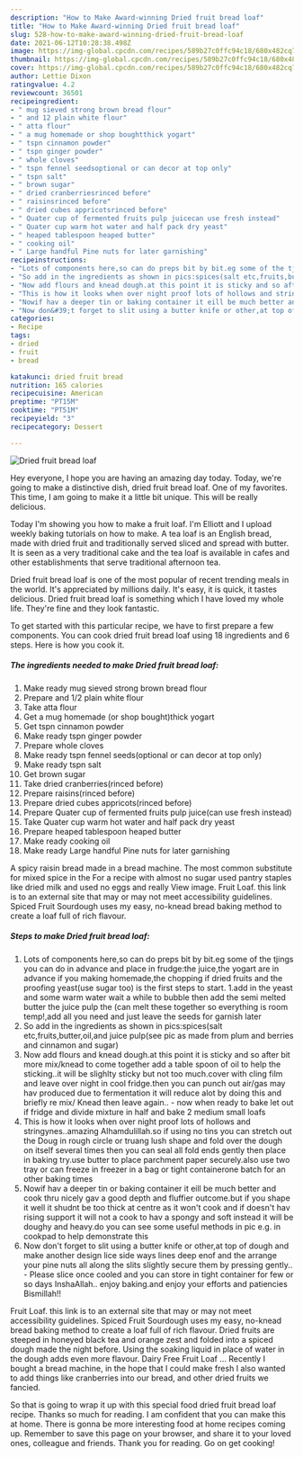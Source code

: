 ```yaml
---
description: "How to Make Award-winning Dried fruit bread loaf"
title: "How to Make Award-winning Dried fruit bread loaf"
slug: 528-how-to-make-award-winning-dried-fruit-bread-loaf
date: 2021-06-12T10:28:38.498Z
image: https://img-global.cpcdn.com/recipes/589b27c0ffc94c18/680x482cq70/dried-fruit-bread-loaf-recipe-main-photo.jpg
thumbnail: https://img-global.cpcdn.com/recipes/589b27c0ffc94c18/680x482cq70/dried-fruit-bread-loaf-recipe-main-photo.jpg
cover: https://img-global.cpcdn.com/recipes/589b27c0ffc94c18/680x482cq70/dried-fruit-bread-loaf-recipe-main-photo.jpg
author: Lettie Dixon
ratingvalue: 4.2
reviewcount: 36501
recipeingredient:
- " mug sieved strong brown bread flour"
- " and 12 plain white flour"
- " atta flour"
- " a mug homemade or shop boughtthick yogart"
- " tspn cinnamon powder"
- " tspn ginger powder"
- " whole cloves"
- " tspn fennel seedsoptional or can decor at top only"
- " tspn salt"
- " brown sugar"
- " dried cranberriesrinced before"
- " raisinsrinced before"
- " dried cubes appricotsrinced before"
- " Quater cup of fermented fruits pulp juicecan use fresh instead"
- " Quater cup warm hot water and half pack dry yeast"
- " heaped tablespoon heaped butter"
- " cooking oil"
- " Large handful Pine nuts for later garnishing"
recipeinstructions:
- "Lots of components here,so can do preps bit by bit.eg some of the tjings you can do in advance and place in frudge:the juice,the yogart are in advance if you making homemade,the chopping if dried fruits and the proofing yeast(use sugar too) is the first steps to start. 1.add in the yeast and some warm water wait a while to bubble then add the semi melted butter the juice pulp the (can melt these together so everything is room temp!,add all you need and just leave the seeds for garnish later"
- "So add in the ingredients as shown in pics:spices(salt etc,fruits,butter,oil,and juice pulp(see pic as made from plum and berries and cinnamon and sugar)"
- "Now add flours and knead dough.at this point it is sticky and so after bit more mix/knead to come together add a table spoon of oil to help the sticking..it will be slighlty sticky but not too much.cover with cling film and leave over night in cool fridge.then you can punch out air/gas may hav produced due to fermentation it will reduce alot by doing this and briefly re mix/ Knead then leave again.. now when ready to bake let out if fridge and divide mixture in half and bake 2 medium small loafs"
- "This is how it looks when over night proof lots of hollows and stringynes..amazing Alhamdulillah.so if using no tins you can stretch out the Doug in rough circle or truang lush shape and fold over the dough on itself several times then you can seal all fold ends gently then place in baking try.use butter to place parchment paper securely.also use two tray or can freeze in freezer in a bag or tight containerone batch for an other baking times"
- "Nowif hav a deeper tin or baking container it eill be much better and cook thru nicely gav a good depth and fluffier outcome.but if you shape it well it shudnt be too thick at centre as it won&#39;t cook and if doesn&#39;t hav rising support it will not a cook to hav a spongy and soft instead it will be doughy and heavy.do you can see some useful methods in pic e.g. in cookpad to help demonstrate this"
- "Now don&#39;t forget to slit using a butter knife or other,at top of dough and make another design lice side ways lines deep enof and the arrange your pine nuts all along the slits slightly secure them by pressing gently.. Please slice once cooled and you can store in tight container for few or so days InshaAllah.. enjoy baking.and enjoy your efforts and patiencies Bismillah!!"
categories:
- Recipe
tags:
- dried
- fruit
- bread

katakunci: dried fruit bread 
nutrition: 165 calories
recipecuisine: American
preptime: "PT15M"
cooktime: "PT51M"
recipeyield: "3"
recipecategory: Dessert

---
```



![Dried fruit bread loaf](https://img-global.cpcdn.com/recipes/589b27c0ffc94c18/680x482cq70/dried-fruit-bread-loaf-recipe-main-photo.jpg)

Hey everyone, I hope you are having an amazing day today. Today, we're going to make a distinctive dish, dried fruit bread loaf. One of my favorites. This time, I am going to make it a little bit unique. This will be really delicious.

Today I&#39;m showing you how to make a fruit loaf. I&#39;m Elliott and I upload weekly baking tutorials on how to make. A tea loaf is an English bread, made with dried fruit and traditionally served sliced and spread with butter. It is seen as a very traditional cake and the tea loaf is available in cafes and other establishments that serve traditional afternoon tea.

Dried fruit bread loaf is one of the most popular of recent trending meals in the world. It's appreciated by millions daily. It's easy, it is quick, it tastes delicious. Dried fruit bread loaf is something which I have loved my whole life. They're fine and they look fantastic.


To get started with this particular recipe, we have to first prepare a few components. You can cook dried fruit bread loaf using 18 ingredients and 6 steps. Here is how you cook it.

<!--inarticleads1-->

##### The ingredients needed to make Dried fruit bread loaf:

1. Make ready  mug sieved strong brown bread flour
1. Prepare  and 1/2 plain white flour
1. Take  atta flour
1. Get  a mug homemade (or shop bought)thick yogart
1. Get  tspn cinnamon powder
1. Make ready  tspn ginger powder
1. Prepare  whole cloves
1. Make ready  tspn fennel seeds(optional or can decor at top only)
1. Make ready  tspn salt
1. Get  brown sugar
1. Take  dried cranberries(rinced before)
1. Prepare  raisins(rinced before)
1. Prepare  dried cubes appricots(rinced before)
1. Prepare  Quater cup of fermented fruits pulp juice(can use fresh instead)
1. Take  Quater cup warm hot water and half pack dry yeast
1. Prepare  heaped tablespoon heaped butter
1. Make ready  cooking oil
1. Make ready  Large handful Pine nuts for later garnishing


A spicy raisin bread made in a bread machine. The most common substitute for mixed spice in the For a recipe with almost no sugar used pantry staples like dried milk and used no eggs and really View image. Fruit Loaf. this link is to an external site that may or may not meet accessibility guidelines. Spiced Fruit Sourdough uses my easy, no-knead bread baking method to create a loaf full of rich flavour. 

<!--inarticleads2-->

##### Steps to make Dried fruit bread loaf:

1. Lots of components here,so can do preps bit by bit.eg some of the tjings you can do in advance and place in frudge:the juice,the yogart are in advance if you making homemade,the chopping if dried fruits and the proofing yeast(use sugar too) is the first steps to start. 1.add in the yeast and some warm water wait a while to bubble then add the semi melted butter the juice pulp the (can melt these together so everything is room temp!,add all you need and just leave the seeds for garnish later
1. So add in the ingredients as shown in pics:spices(salt etc,fruits,butter,oil,and juice pulp(see pic as made from plum and berries and cinnamon and sugar)
1. Now add flours and knead dough.at this point it is sticky and so after bit more mix/knead to come together add a table spoon of oil to help the sticking..it will be slighlty sticky but not too much.cover with cling film and leave over night in cool fridge.then you can punch out air/gas may hav produced due to fermentation it will reduce alot by doing this and briefly re mix/ Knead then leave again.. - now when ready to bake let out if fridge and divide mixture in half and bake 2 medium small loafs
1. This is how it looks when over night proof lots of hollows and stringynes..amazing Alhamdulillah.so if using no tins you can stretch out the Doug in rough circle or truang lush shape and fold over the dough on itself several times then you can seal all fold ends gently then place in baking try.use butter to place parchment paper securely.also use two tray or can freeze in freezer in a bag or tight containerone batch for an other baking times
1. Nowif hav a deeper tin or baking container it eill be much better and cook thru nicely gav a good depth and fluffier outcome.but if you shape it well it shudnt be too thick at centre as it won&#39;t cook and if doesn&#39;t hav rising support it will not a cook to hav a spongy and soft instead it will be doughy and heavy.do you can see some useful methods in pic e.g. in cookpad to help demonstrate this
1. Now don&#39;t forget to slit using a butter knife or other,at top of dough and make another design lice side ways lines deep enof and the arrange your pine nuts all along the slits slightly secure them by pressing gently.. - Please slice once cooled and you can store in tight container for few or so days InshaAllah.. enjoy baking.and enjoy your efforts and patiencies Bismillah!!


Fruit Loaf. this link is to an external site that may or may not meet accessibility guidelines. Spiced Fruit Sourdough uses my easy, no-knead bread baking method to create a loaf full of rich flavour. Dried fruits are steeped in honeyed black tea and orange zest and folded into a spiced dough made the night before. Using the soaking liquid in place of water in the dough adds even more flavour. Dairy Free Fruit Loaf … Recently I bought a bread machine, in the hope that I could make fresh I also wanted to add things like cranberries into our bread, and other dried fruits we fancied. 

So that is going to wrap it up with this special food dried fruit bread loaf recipe. Thanks so much for reading. I am confident that you can make this at home. There is gonna be more interesting food at home recipes coming up. Remember to save this page on your browser, and share it to your loved ones, colleague and friends. Thank you for reading. Go on get cooking!
